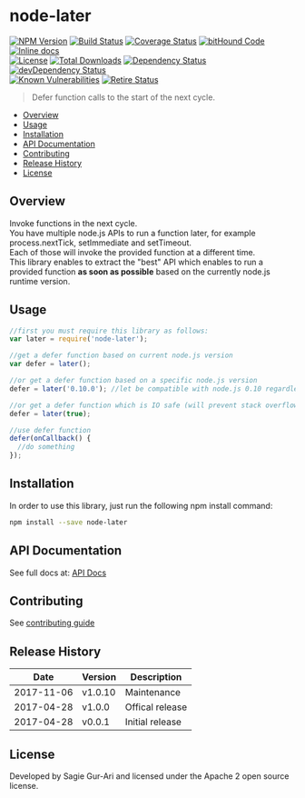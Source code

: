 # node-later

[![NPM Version](http://img.shields.io/npm/v/node-later.svg?style=flat)](https://www.npmjs.org/package/node-later) [![Build Status](https://travis-ci.org/sagiegurari/node-later.svg)](http://travis-ci.org/sagiegurari/node-later) [![Coverage Status](https://coveralls.io/repos/sagiegurari/node-later/badge.svg)](https://coveralls.io/r/sagiegurari/node-later) [![bitHound Code](https://www.bithound.io/github/sagiegurari/node-later/badges/code.svg)](https://www.bithound.io/github/sagiegurari/node-later) [![Inline docs](http://inch-ci.org/github/sagiegurari/node-later.svg?branch=master)](http://inch-ci.org/github/sagiegurari/node-later)<br>
[![License](https://img.shields.io/npm/l/node-later.svg?style=flat)](https://github.com/sagiegurari/node-later/blob/master/LICENSE) [![Total Downloads](https://img.shields.io/npm/dt/node-later.svg?style=flat)](https://www.npmjs.org/package/node-later) [![Dependency Status](https://david-dm.org/sagiegurari/node-later.svg)](https://david-dm.org/sagiegurari/node-later) [![devDependency Status](https://david-dm.org/sagiegurari/node-later/dev-status.svg)](https://david-dm.org/sagiegurari/node-later?type=dev)<br>
[![Known Vulnerabilities](https://snyk.io/test/github/sagiegurari/node-later/badge.svg)](https://snyk.io/test/github/sagiegurari/node-later) [![Retire Status](http://retire.insecurity.today/api/image?uri=https://raw.githubusercontent.com/sagiegurari/node-later/master/package.json)](http://retire.insecurity.today/api/image?uri=https://raw.githubusercontent.com/sagiegurari/node-later/master/package.json)

> Defer function calls to the start of the next cycle.

* [Overview](#overview)
* [Usage](#usage)
* [Installation](#installation)
* [API Documentation](docs/api.md)
* [Contributing](.github/CONTRIBUTING.md)
* [Release History](#history)
* [License](#license)

<a name="overview"></a>
## Overview
Invoke functions in the next cycle.<br>
You have multiple node.js APIs to run a function later, for example process.nextTick, setImmediate and setTimeout.<br>
Each of those will invoke the provided function at a different time.<br>
This library enables to extract the "best" API which enables to run a provided function **as soon as possible** based on the currently node.js runtime version.

<a name="usage"></a>
## Usage

```js
//first you must require this library as follows:
var later = require('node-later');

//get a defer function based on current node.js version
var defer = later();

//or get a defer function based on a specific node.js version
defer = later('0.10.0'); //let be compatible with node.js 0.10 regardless of our current node.js runtime

//or get a defer function which is IO safe (will prevent stack overflow errors)
defer = later(true);

//use defer function
defer(onCallback() {
  //do something
});
```

<a name="installation"></a>
## Installation
In order to use this library, just run the following npm install command:

```sh
npm install --save node-later
```

## API Documentation
See full docs at: [API Docs](docs/api.md)

## Contributing
See [contributing guide](.github/CONTRIBUTING.md)

<a name="history"></a>
## Release History

| Date        | Version | Description |
| ----------- | ------- | ----------- |
| 2017-11-06  | v1.0.10 | Maintenance |
| 2017-04-28  | v1.0.0  | Offical release |
| 2017-04-28  | v0.0.1  | Initial release |

<a name="license"></a>
## License
Developed by Sagie Gur-Ari and licensed under the Apache 2 open source license.
